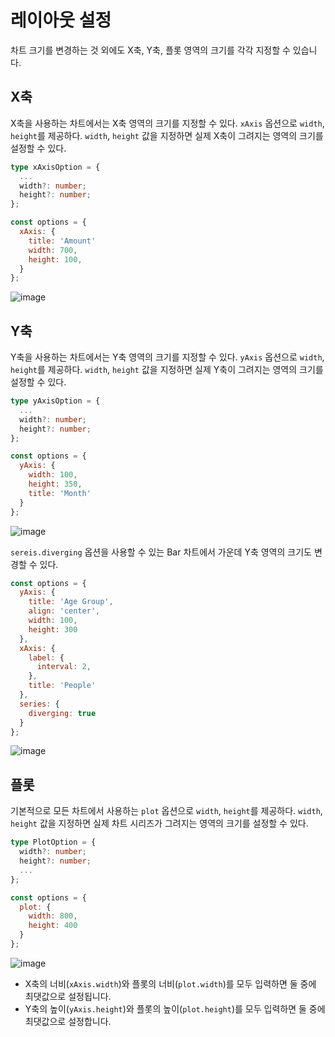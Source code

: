 # 레이아웃 설정

차트 크기를 변경하는 것 외에도 X축, Y축, 플롯 영역의 크기를 각각 지정할 수 있습니다.

## X축
X축을 사용하는 차트에서는 X축 영역의 크기를 지정할 수 있다. `xAxis` 옵션으로 `width`, `height`를 제공하다. `width`, `height` 값을 지정하면 실제 X축이 그려지는 영역의 크기를 설정할 수 있다.

```ts
type xAxisOption = {
  ...
  width?: number;
  height?: number;
};
```

```js
const options = {
  xAxis: {
    title: 'Amount'
    width: 700,
    height: 100,
  }
};
```

![image](https://user-images.githubusercontent.com/43128697/103404407-c0fe4900-4b96-11eb-8911-61654ca6312d.png)

## Y축
Y축을 사용하는 차트에서는 Y축 영역의 크기를 지정할 수 있다. `yAxis` 옵션으로 `width`, `height`를 제공하다. `width`, `height` 값을 지정하면 실제 Y축이 그려지는 영역의 크기를 설정할 수 있다.

```ts
type yAxisOption = {
  ...
  width?: number;
  height?: number;
};
```

```js
const options = {
  yAxis: {
    width: 100,
    height: 350,
    title: 'Month'
  }
};
```

![image](https://user-images.githubusercontent.com/43128697/103404404-bf348580-4b96-11eb-98e5-6b44648be3d2.png)

`sereis.diverging` 옵션을 사용할 수 있는 Bar 차트에서 가운데 Y축 영역의 크기도 변경할 수 있다.

```js
const options = {
  yAxis: {
    title: 'Age Group',
    align: 'center',
    width: 100,
    height: 300
  },
  xAxis: {
    label: {
      interval: 2,
    },
    title: 'People'
  },
  series: {
    diverging: true
  }
};
```

![image](https://user-images.githubusercontent.com/43128697/103404702-f192b280-4b97-11eb-8a11-74945e1e85e1.png)

## 플롯
기본적으로 모든 차트에서 사용하는 `plot` 옵션으로 `width`, `height`를 제공하다. `width`, `height` 값을 지정하면 실제 차트 시리즈가 그려지는 영역의 크기를 설정할 수 있다.

```ts
type PlotOption = {
  width?: number;
  height?: number;
  ...
};
```

```js
const options = {
  plot: {
    width: 800,
    height: 400
  }
};
```

![image](https://user-images.githubusercontent.com/43128697/103405040-0de31f00-4b99-11eb-8645-4d58a9563e85.png)


* X축의 너비(`xAxis.width`)와 플롯의 너비(`plot.width`)를 모두 입력하면 둘 중에 최댓값으로 설정됩니다.
* Y축의 높이(`yAxis.height`)와 플롯의 높이(`plot.height`)를 모두 입력하면 둘 중에 최댓값으로 설정합니다.
